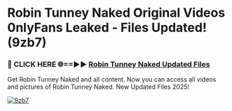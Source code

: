 # Robin Tunney Naked Original Videos 0nlyFans Leaked - Files Updated! (9zb7)

<h3>🔴 CLICK HERE 🌐==►► <a href="https://tinyurl.com/yckcrads" rel="nofollow">Robin Tunney Naked Updated Files</a></h3>

Get Robin Tunney Naked and all content. Now you can access all videos and pictures of Robin Tunney Naked. New Updated Files 2025!

[![9zb7](https://i.imgur.com/hpKpOFt.gif)](https://tinyurl.com/yckcrads)
